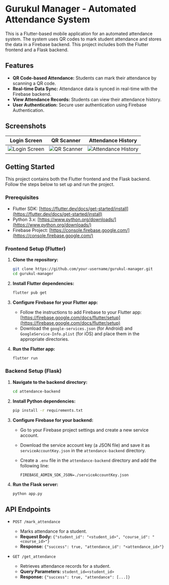 # Gurukul Manager - Automated Attendance System

This is a Flutter-based mobile application for an automated attendance system. The system uses QR codes to mark student attendance and stores the data in a Firebase backend. This project includes both the Flutter frontend and a Flask backend.

## Features

*   **QR Code-based Attendance:** Students can mark their attendance by scanning a QR code.
*   **Real-time Data Sync:** Attendance data is synced in real-time with the Firebase backend.
*   **View Attendance Records:** Students can view their attendance history.
*   **User Authentication:** Secure user authentication using Firebase Authentication.

## Screenshots

| Login Screen                                       | QR Scanner                                       | Attendance History                                   |
| -------------------------------------------------- | ------------------------------------------------ | ---------------------------------------------------- |
| ![Login Screen](screenshots/login_screen.png)      | ![QR Scanner](screenshots/qr_scanner.png)        | ![Attendance History](screenshots/attendance_history.png) |

## Getting Started

This project contains both the Flutter frontend and the Flask backend. Follow the steps below to set up and run the project.

### Prerequisites

*   Flutter SDK: [https://flutter.dev/docs/get-started/install](https://flutter.dev/docs/get-started/install)
*   Python 3.x: [https://www.python.org/downloads/](https://www.python.org/downloads/)
*   Firebase Project: [https://console.firebase.google.com/](https://console.firebase.google.com/)

### Frontend Setup (Flutter)

1.  **Clone the repository:**

    ```bash
    git clone https://github.com/your-username/gurukul-manager.git
    cd gurukul-manager
    ```

2.  **Install Flutter dependencies:**

    ```bash
    flutter pub get
    ```

3.  **Configure Firebase for your Flutter app:**

    *   Follow the instructions to add Firebase to your Flutter app: [https://firebase.google.com/docs/flutter/setup](https://firebase.google.com/docs/flutter/setup)
    *   Download the `google-services.json` (for Android) and `GoogleService-Info.plist` (for iOS) and place them in the appropriate directories.

4.  **Run the Flutter app:**

    ```bash
    flutter run
    ```

### Backend Setup (Flask)

1.  **Navigate to the backend directory:**

    ```bash
    cd attendance-backend
    ```

2.  **Install Python dependencies:**

    ```bash
    pip install -r requirements.txt
    ```

3.  **Configure Firebase for your backend:**

    *   Go to your Firebase project settings and create a new service account.
    *   Download the service account key (a JSON file) and save it as `serviceAccountKey.json` in the `attendance-backend` directory.
    *   Create a `.env` file in the `attendance-backend` directory and add the following line:

        ```
        FIREBASE_ADMIN_SDK_JSON=./serviceAccountKey.json
        ```

4.  **Run the Flask server:**

    ```bash
    python app.py
    ```

## API Endpoints

*   `POST /mark_attendance`

    *   Marks attendance for a student.
    *   **Request Body:** `{"student_id": "<student_id>", "course_id": "<course_id>"}`
    *   **Response:** `{"success": true, "attendance_id": "<attendance_id>"}`

*   `GET /get_attendance`

    *   Retrieves attendance records for a student.
    *   **Query Parameters:** `student_id=<student_id>`
    *   **Response:** `{"success": true, "attendance": [...]}`
